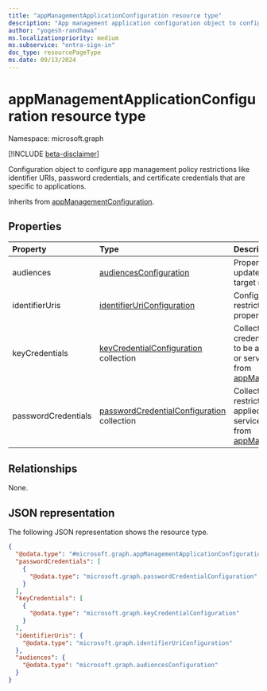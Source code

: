 ```yaml
---
title: "appManagementApplicationConfiguration resource type"
description: "App management application configuration object to configure app management policy restrictions like identifier URIs, password credentials, and certificate credentials that are specific to applications."
author: "yogesh-randhawa"
ms.localizationpriority: medium
ms.subservice: "entra-sign-in"
doc_type: resourcePageType
ms.date: 09/13/2024
---
```


# appManagementApplicationConfiguration resource type

Namespace: microsoft.graph

[!INCLUDE [beta-disclaimer](../../includes/beta-disclaimer.md)]

Configuration object to configure app management policy restrictions like identifier URIs, password credentials, and certificate credentials that are specific to applications.

Inherits from [appManagementConfiguration](appmanagementconfiguration.md).

## Properties

| Property            | Type                                                                             | Description                                                                                                                                                                                               |
| :------------------ | :------------------------------------------------------------------------------- | :-------------------------------------------------------------------------------------------------------------------------------------------------------------------------------------------------------- |
| audiences           | [audiencesConfiguration](../resources/audiencesconfiguration.md)                              | Property to restrict creation or update of apps based on their target **signInAudience** types.                                                                                                      |
| identifierUris      | [identifierUriConfiguration](identifieruriconfiguration.md)                      | Configuration object for restrictions on **identifierUris** property for an application.                                                                                                                   |
| keyCredentials      | [keyCredentialConfiguration](keyCredentialConfiguration.md) collection           | Collection of certificate credential restrictions settings to be applied to an application or service principal. Inherited from [appManagementConfiguration](../resources/appmanagementconfiguration.md). |
| passwordCredentials | [passwordCredentialConfiguration](passwordCredentialConfiguration.md) collection | Collection of password restrictions settings to be applied to an application or service principal. Inherited from [appManagementConfiguration](../resources/appmanagementconfiguration.md).               |

## Relationships

None.

## JSON representation

The following JSON representation shows the resource type.

<!-- {
  "blockType": "resource",
  "@odata.type": "microsoft.graph.appManagementApplicationConfiguration"
}
-->

```json
{
  "@odata.type": "#microsoft.graph.appManagementApplicationConfiguration",
  "passwordCredentials": [
    {
      "@odata.type": "microsoft.graph.passwordCredentialConfiguration"
    }
  ],
  "keyCredentials": [
    {
      "@odata.type": "microsoft.graph.keyCredentialConfiguration"
    }
  ],
  "identifierUris": {
    "@odata.type": "microsoft.graph.identifierUriConfiguration"
  },
  "audiences": {
    "@odata.type": "microsoft.graph.audiencesConfiguration"
  }
}
```
